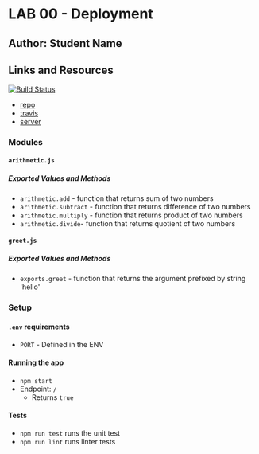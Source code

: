 # LAB 00 - Deployment

## Author: Student Name

## Links and Resources

[![Build Status](https://www.travis-ci.com/calvincheng-401d3/lab-00.svg?branch=master)](https://www.travis-ci.com/calvincheng-401d3/lab-00)
* [repo](https://)
* [travis](https://) 
* [server](https://)

### Modules
#### `arithmetic.js`
##### Exported Values and Methods
* `arithmetic.add` - function that returns sum of two numbers
* `arithmetic.subtract` - function that returns difference of two numbers
* `arithmetic.multiply` - function that returns product of two numbers
* `arithmetic.divide`- function that returns quotient of two numbers

#### `greet.js`
##### Exported Values and Methods
* `exports.greet` - function that returns the argument prefixed by string 'hello'

### Setup
#### `.env` requirements
* `PORT` - Defined in the ENV


#### Running the app
* `npm start`
* Endpoint: `/`
  * Returns `true`

#### Tests
* `npm run test` runs the unit test
* `npm run lint` runs linter tests

